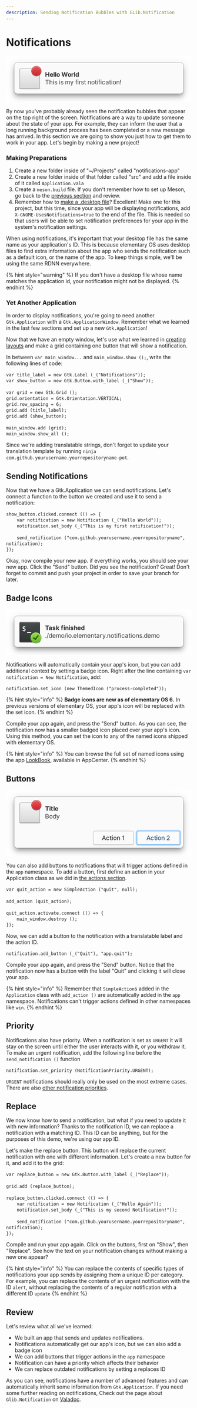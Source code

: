 ```yaml
---
description: Sending Notification Bubbles with GLib.Notification
---
```


# Notifications

![A notification bubble](../.gitbook/assets/notification.png)

By now you've probably already seen the notification bubbles that appear on the top right of the screen. Notifications are a way to update someone about the state of your app. For example, they can inform the user that a long running background process has been completed or a new message has arrived. In this section we are going to show you just how to get them to work in your app. Let's begin by making a new project!

### Making Preparations

1. Create a new folder inside of "~/Projects" called "notifications-app"
2. Create a new folder inside of that folder called "src" and add a file inside of it called `Application.vala`
3. Create a `meson.build` file. If you don't remember how to set up Meson, go back to the [previous section](../writing-apps/our-first-app/the-build-system.md) and review.
4. Remember how to [make a .desktop file](../writing-apps/our-first-app/#the-desktop-file)? Excellent! Make one for this project, but this time, since your app will be displaying notifications, add `X-GNOME-UsesNotifications=true` to the end of the file. This is needed so that users will be able to set notification preferences for your app in the system's notification settings.

When using notifications, it's important that your desktop file has the same name as your application's ID. This is because elementary OS uses desktop files to find extra information about the app who sends the notification such as a default icon, or the name of the app. To keep things simple, we'll be using the same RDNN everywhere.

{% hint style="warning" %}
If you don't have a desktop file whose name matches the application id, your notification might not be displayed.
{% endhint %}

### Yet Another Application

In order to display notifications, you're going to need another `Gtk.Application` with a `Gtk.ApplicationWindow`. Remember what we learned in the last few sections and set up a new `Gtk.Application`!

Now that we have an empty window, let's use what we learned in [creating layouts](../writing-apps/creating-layouts.md) and make a grid containing one button that will show a notification.

In between `var main_window...` and `main_window.show ();`, write the following lines of code:

```vala
var title_label = new Gtk.Label (_("Notifications"));
var show_button = new Gtk.Button.with_label (_("Show"));

var grid = new Gtk.Grid ();
grid.orientation = Gtk.Orientation.VERTICAL;
grid.row_spacing = 6;
grid.add (title_label);
grid.add (show_button);

main_window.add (grid);
main_window.show_all ();
```

Since we're adding translatable strings, don't forget to update your translation template by running `ninja com.github.yourusername.yourrepositoryname-pot`.

## Sending Notifications

Now that we have a Gtk.Application we can send notifications. Let's connect a function to the button we created and use it to send a notification:

```vala
show_button.clicked.connect (() => {
    var notification = new Notification (_("Hello World"));
    notification.set_body (_("This is my first notification!"));

    send_notification ("com.github.yourusername.yourrepositoryname", notification);
});
```

Okay, now compile your new app. if everything works, you should see your new app. Click the "Send" button. Did you see the notification? Great! Don't forget to commit and push your project in order to save your branch for later.

## Badge Icons

![Notification with a badged icon](../.gitbook/assets/notification-badge.png)

Notifications will automatically contain your app's icon, but you can add additional context by setting a badge icon. Right after the line containing `var notification = New Notification`, add:

```vala
notification.set_icon (new ThemedIcon ("process-completed"));
```

{% hint style="info" %}
**Badge icons are new as of elementary OS 6.** In previous versions of elementary OS, your app's icon will be replaced with the set icon.
{% endhint %}

Compile your app again, and press the "Send" button. As you can see, the notification now has a smaller badged icon placed over your app's icon. Using this method, you can set the icon to any of the named icons shipped with elementary OS.

{% hint style="info" %}
You can browse the full set of named icons using the app [LookBook](http://appcenter.elementary.io/com.github.danrabbit.lookbook/), available in AppCenter.
{% endhint %}

## Buttons

![Notification with an action button](../.gitbook/assets/notification-button.png)

You can also add buttons to notifications that will trigger actions defined in the `app` namespace. To add a button, first define an action in your Application class as we did in [the actions section](actions.md).

```vala
var quit_action = new SimpleAction ("quit", null);

add_action (quit_action);

quit_action.activate.connect (() => {
    main_window.destroy ();
});
```

Now, we can add a button to the notification with a translatable label and the action ID.

```vala
notification.add_button (_("Quit"), "app.quit");
```

Compile your app again, and press the "Send" button. Notice that the notification now has a button with the label "Quit" and clicking it will close your app.

{% hint style="info" %}
Remember that `SimpleAction`s added in the `Application` class with `add_action ()` are automatically added in the `app` namespace. Notifications can't trigger actions defined in other namespaces like `win`.
{% endhint %}

## Priority

Notifications also have priority. When a notification is set as `URGENT` it will stay on the screen until either the user interacts with it, or you withdraw it. To make an urgent notification, add the following line before the `send_notification ()` function

```vala
notification.set_priority (NotificationPriority.URGENT);
```

`URGENT` notifications should really only be used on the most extreme cases. There are also [other notification priorities](https://valadoc.org/gio-2.0/GLib.NotificationPriority).

## Replace

We now know how to send a notification, but what if you need to update it with new information? Thanks to the notification ID, we can replace a notification with a matching ID. This ID can be anything, but for the purposes of this demo, we're using our app ID.

Let's make the replace button. This button will replace the current notification with one with different information. Let's create a new button for it, and add it to the grid:

```vala
var replace_button = new Gtk.Button.with_label (_("Replace"));

grid.add (replace_button);

replace_button.clicked.connect (() => {
    var notification = new Notification (_("Hello Again"));
    notification.set_body (_("This is my second Notification!"));

    send_notification ("com.github.yourusername.yourrepositoryname", notification);
});
```

Compile and run your app again. Click on the buttons, first on "Show", then "Replace". See how the text on your notification changes without making a new one appear?

{% hint style="info" %}
You can replace the contents of specific types of notifications your app sends by assigning them a unique ID per category. For example, you can replace the contents of an urgent notification with the ID `alert`, without replacing the contents of a regular notification with a different ID `update`
{% endhint %}

## Review

Let's review what all we've learned:

* We built an app that sends and updates notifications.
* Notifications automatically get our app's icon, but we can also add a badge icon
* We can add buttons that trigger actions in the `app` namespace
* Notification can have a priority which affects their behavior
* We can replace outdated notifications by setting a replaces ID

As you can see, notifications have a number of advanced features and can automatically inherit some information from `Gtk.Application`. If you need some further reading on notifications, Check out the page about `Glib.Notification` on [Valadoc](https://valadoc.org/gio-2.0/GLib.Notification).
